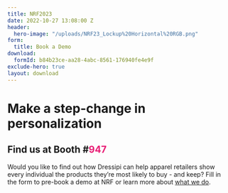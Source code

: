 ```yaml
---
title: NRF2023
date: 2022-10-27 13:08:00 Z
header:
  hero-image: "/uploads/NRF23_Lockup%20Horizontal%20RGB.png"
form:
  title: Book a Demo
download:
  formId: b84b23ce-aa28-4abc-8561-176940fe4e9f
exclude-hero: true
layout: download
---
```


# Make a step-change in personalization

## Find us at Booth #<span style="color: #e81e75">947</span>

Would you like to find out how Dressipi can help apparel retailers show every individual the products they’re most likely to buy - and keep? 
Fill in the form to pre-book a demo at NRF or learn more about [what we do](/platform).
